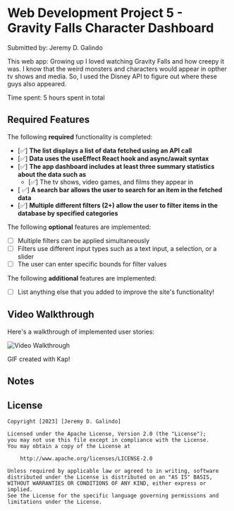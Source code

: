 # Web Development Project 5 - Gravity Falls Character Dashboard

Submitted by: Jeremy D. Galindo

This web app: Growing up I loved watching Gravity Falls and how creepy it was. I know that the weird monsters and characters would appear in opther tv shows and media. So, I used the Disney API to figure out where these guys also appeared.

Time spent: 5 hours spent in total

## Required Features

The following **required** functionality is completed:

- [✅] **The list displays a list of data fetched using an API call**
- [✅] **Data uses the useEffect React hook and async/await syntax**
- [✅] **The app dashboard includes at least three summary statistics about the data such as**
  - [✅] The tv shows, video games, and films they appear in
- [ ✅] **A search bar allows the user to search for an item in the fetched data**
- [✅] **Multiple different filters (2+) allow the user to filter items in the database by specified categories**

The following **optional** features are implemented:

- [ ] Multiple filters can be applied simultaneously
- [ ] Filters use different input types such as a text input, a selection, or a slider
- [ ] The user can enter specific bounds for filter values

The following **additional** features are implemented:

* [ ] List anything else that you added to improve the site's functionality!

## Video Walkthrough

Here's a walkthrough of implemented user stories:

<img src='gravity-falls-data/Kapture 2023-03-28 at 02.36.26.gif' title='Video Walkthrough' width='' alt='Video Walkthrough' />


GIF created with Kap!

## Notes


## License

    Copyright [2023] [Jeremy D. Galindo]

    Licensed under the Apache License, Version 2.0 (the "License");
    you may not use this file except in compliance with the License.
    You may obtain a copy of the License at

        http://www.apache.org/licenses/LICENSE-2.0

    Unless required by applicable law or agreed to in writing, software
    distributed under the License is distributed on an "AS IS" BASIS,
    WITHOUT WARRANTIES OR CONDITIONS OF ANY KIND, either express or implied.
    See the License for the specific language governing permissions and
    limitations under the License.
